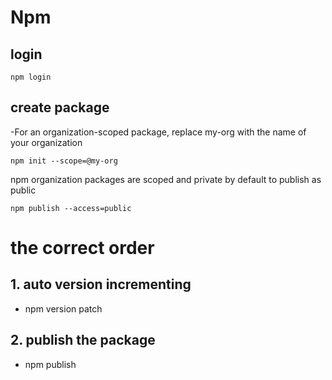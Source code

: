 # Npm

## login

```shell
npm login
```

## create package

-For an organization-scoped package, replace my-org with the name of your organization

```
npm init --scope=@my-org
```

npm organization packages are scoped and private by default
to publish as public

```shell
npm publish --access=public
```

# the correct order

## 1. auto version incrementing
- npm version patch

## 2. publish the package
- npm publish
